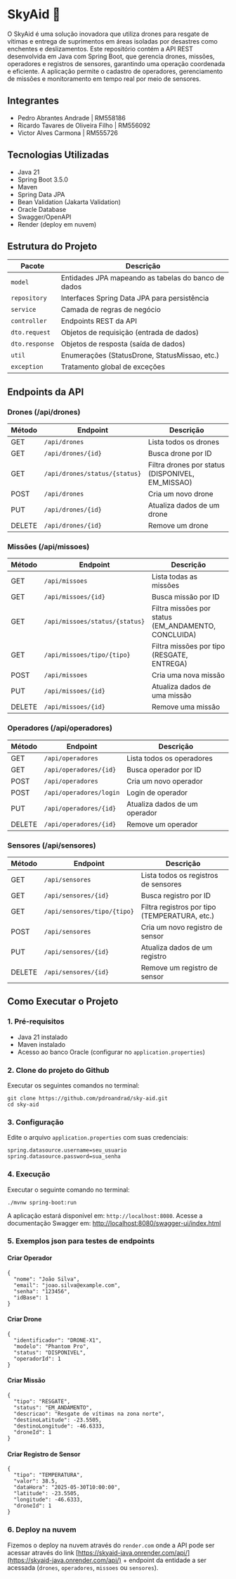 # SkyAid 🚁

O SkyAid é uma solução inovadora que utiliza drones para resgate de vítimas e entrega de suprimentos em áreas isoladas por desastres como enchentes e deslizamentos. Este repositório contém a API REST desenvolvida em Java com Spring Boot, que gerencia drones, missões, operadores e registros de sensores, garantindo uma operação coordenada e eficiente. A aplicação permite o cadastro de operadores, gerenciamento de missões e monitoramento em tempo real por meio de sensores.

## Integrantes
- Pedro Abrantes Andrade | RM558186
- Ricardo Tavares de Oliveira Filho | RM556092
- Victor Alves Carmona | RM555726

## Tecnologias Utilizadas
- Java 21
- Spring Boot 3.5.0
- Maven
- Spring Data JPA
- Bean Validation (Jakarta Validation)
- Oracle Database
- Swagger/OpenAPI
- Render (deploy em nuvem)

## Estrutura do Projeto

| Pacote         | Descrição                                           |
| -------------- | --------------------------------------------------- |
| `model`        | Entidades JPA mapeando as tabelas do banco de dados |
| `repository`   | Interfaces Spring Data JPA para persistência        |
| `service`      | Camada de regras de negócio                         |
| `controller`   | Endpoints REST da API                               |
| `dto.request`  | Objetos de requisição (entrada de dados)            |
| `dto.response` | Objetos de resposta (saída de dados)                |
| `util`         | Enumerações (StatusDrone, StatusMissao, etc.)       |
| `exception`    | Tratamento global de exceções                       |

## Endpoints da API

### Drones (/api/drones)
| Método | Endpoint                      | Descrição                                         |
| ------ | ----------------------------- | ------------------------------------------------- |
| GET    | `/api/drones`                 | Lista todos os drones                             |
| GET    | `/api/drones/{id}`            | Busca drone por ID                                |
| GET    | `/api/drones/status/{status}` | Filtra drones por status (DISPONIVEL, EM\_MISSAO) |
| POST   | `/api/drones`                 | Cria um novo drone                                |
| PUT    | `/api/drones/{id}`            | Atualiza dados de um drone                        |
| DELETE | `/api/drones/{id}`            | Remove um drone                                   |


### Missões (/api/missoes)
| Método | Endpoint                       | Descrição                                            |
| ------ | ------------------------------ | ---------------------------------------------------- |
| GET    | `/api/missoes`                 | Lista todas as missões                               |
| GET    | `/api/missoes/{id}`            | Busca missão por ID                                  |
| GET    | `/api/missoes/status/{status}` | Filtra missões por status (EM\_ANDAMENTO, CONCLUIDA) |
| GET    | `/api/missoes/tipo/{tipo}`     | Filtra missões por tipo (RESGATE, ENTREGA)           |
| POST   | `/api/missoes`                 | Cria uma nova missão                                 |
| PUT    | `/api/missoes/{id}`            | Atualiza dados de uma missão                         |
| DELETE | `/api/missoes/{id}`            | Remove uma missão                                    |


### Operadores (/api/operadores)
| Método | Endpoint                | Descrição                     |
| ------ | ----------------------- | ----------------------------- |
| GET    | `/api/operadores`       | Lista todos os operadores     |
| GET    | `/api/operadores/{id}`  | Busca operador por ID         |
| POST   | `/api/operadores`       | Cria um novo operador         |
| POST   | `/api/operadores/login` | Login de operador             |
| PUT    | `/api/operadores/{id}`  | Atualiza dados de um operador |
| DELETE | `/api/operadores/{id}`  | Remove um operador            |


### Sensores (/api/sensores)
| Método | Endpoint                    | Descrição                                     |
| ------ | --------------------------- | --------------------------------------------- |
| GET    | `/api/sensores`             | Lista todos os registros de sensores          |
| GET    | `/api/sensores/{id}`        | Busca registro por ID                         |
| GET    | `/api/sensores/tipo/{tipo}` | Filtra registros por tipo (TEMPERATURA, etc.) |
| POST   | `/api/sensores`             | Cria um novo registro de sensor               |
| PUT    | `/api/sensores/{id}`        | Atualiza dados de um registro                 |
| DELETE | `/api/sensores/{id}`        | Remove um registro de sensor                  |

## Como Executar o Projeto

### 1. Pré-requisitos
- Java 21 instalado
- Maven instalado
- Acesso ao banco Oracle (configurar no `application.properties`)

### 2. Clone do projeto do Github
Executar os seguintes comandos no terminal:

```
git clone https://github.com/pdroandrad/sky-aid.git
cd sky-aid
```

### 3. Configuração
Edite o arquivo `application.properties` com suas credenciais:

```properties
spring.datasource.username=seu_usuario
spring.datasource.password=sua_senha
```

### 4. Execução
Executar o seguinte comando no terminal:
```
./mvnw spring-boot:run
```
A aplicação estará disponível em: `http://localhost:8080`.
Acesse a documentação Swagger em: [http://localhost:8080/swagger-ui/index.html](http://localhost:8080/swagger-ui/index.html)

### 5. Exemplos json para testes de endpoints

#### Criar Operador
```
{
  "nome": "João Silva",
  "email": "joao.silva@example.com",
  "senha": "123456",
  "idBase": 1
}

```

#### Criar Drone
```
{
  "identificador": "DRONE-X1",
  "modelo": "Phantom Pro",
  "status": "DISPONIVEL",
  "operadorId": 1
}
```

#### Criar Missão
```
{
  "tipo": "RESGATE",
  "status": "EM_ANDAMENTO",
  "descricao": "Resgate de vítimas na zona norte",
  "destinoLatitude": -23.5505,
  "destinoLongitude": -46.6333,
  "droneId": 1
}
```

#### Criar Registro de Sensor
```
{
  "tipo": "TEMPERATURA",
  "valor": 38.5,
  "dataHora": "2025-05-30T10:00:00",
  "latitude": -23.5505,
  "longitude": -46.6333,
  "droneId": 1
}
```

### 6. Deploy na nuvem

Fizemos o deploy na nuvem através do `render.com` onde a API pode ser acessar através do link [https://skyaid-java.onrender.com/api/](https://skyaid-java.onrender.com/api/) + endpoint da entidade a ser acessada (`drones`, `operadores`, `missoes` ou `sensores`).
